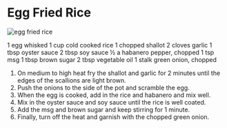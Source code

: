 # Egg Fried Rice


![egg fried rice](https://www.cook2eatwell.com/wp-content/uploads/2023/07/egg-fried-rice-1-500x500.jpg)

1 egg whisked
1 cup cold cooked rice
1 chopped shallot
2 cloves garlic
1 tbsp oyster sauce
2 tbsp soy sauce
½ a habanero pepper, chopped
1 tsp msg 
1 tbsp brown sugar
2 tbsp vegetable oil
1 stalk green onion, chopped

1. On medium to high heat fry the shallot and garlic for 2 minutes until the edges of the scallions are light brown.
2. Push the onions to the side of the pot and scramble the egg.
3. When the egg is cooked, add in the rice and habanero and mix well. 
4. Mix in the oyster sauce and soy sauce until the rice is well coated. 
5. Add the msg and brown sugar and keep stirring for 1 minute. 
6. Finally, turn off the heat and garnish with the chopped green onion.


